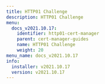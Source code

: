 ```yaml
---
title: HTTP01 Challenge
description: HTTP01 Challenge
menu:
  docs_v2021.10.17:
    identifier: http01-cert-manager
    parent: cert-manager-guides
    name: HTTP01 Challenge
    weight: 20
menu_name: docs_v2021.10.17
info:
  installer: v2021.10.17
  version: v2021.10.17
---
```


